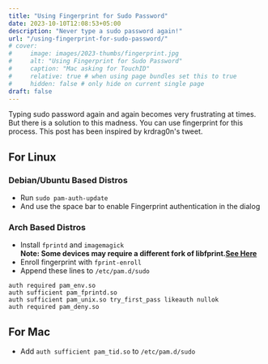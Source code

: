 ```yaml
---
title: "Using Fingerprint for Sudo Password"
date: 2023-10-10T12:08:53+05:00
description: "Never type a sudo password again!"
url: "/using-fingerprint-for-sudo-password/"
# cover:
#     image: images/2023-thumbs/fingerprint.jpg
#     alt: "Using Fingerprint for Sudo Password"
#     caption: "Mac asking for TouchID"
#     relative: true # when using page bundles set this to true
#     hidden: false # only hide on current single page
draft: false
---
```

Typing sudo password again and again becomes very frustrating at times. But there is a solution to this madness.
You can use fingerprint for this process. This post has been inspired by krdrag0n's tweet.
## For Linux
### Debian/Ubuntu Based Distros
- Run `sudo pam-auth-update`
- And use the space bar to enable Fingerprint authentication in the dialog
### Arch Based Distros
- Install `fprintd` and `imagemagick`   
**Note: Some devices may require a different fork of libfprint.[See Here](https://wiki.archlinux.org/title/fprint#Installation)**
- Enroll fingerprint with `fprint-enroll`
- Append these lines to `/etc/pam.d/sudo`
```
auth required pam_env.so
auth sufficient pam_fprintd.so
auth sufficient pam_unix.so try_first_pass likeauth nullok
auth required pam_deny.so
```

## For Mac
- Add `auth sufficient pam_tid.so` to `/etc/pam.d/sudo`

